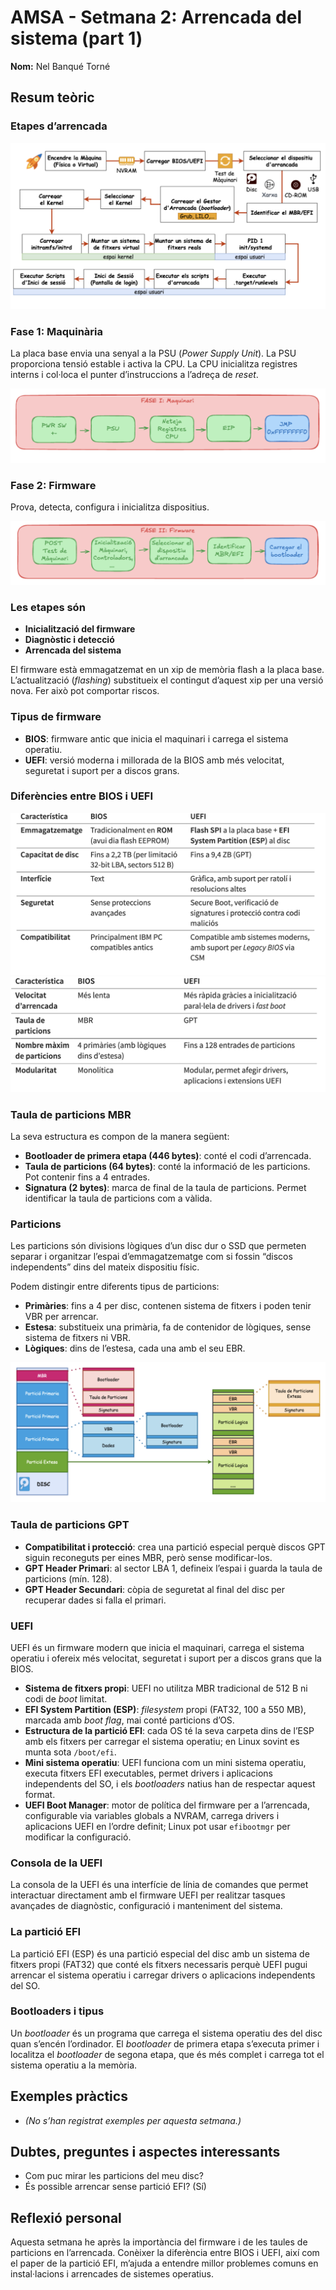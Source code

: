 # AMSA - Setmana 2: Arrencada del sistema (part 1)
**Nom:** Nel Banqué Torné

## Resum teòric
### Etapes d’arrencada

![Imatge d’etapes d’arrencada](etapes.png)

### Fase 1: Maquinària
La placa base envia una senyal a la PSU (*Power Supply Unit*). La PSU proporciona tensió estable i activa la CPU. La CPU inicialitza registres interns i col·loca el punter d’instruccions a l’adreça de *reset*.

![Imatge de la fase 1](fase1.png)

### Fase 2: Firmware
Prova, detecta, configura i inicialitza dispositius.

![Imatge de la fase 2](fase2.png)

### Les etapes són
- **Inicialització del firmware**
- **Diagnòstic i detecció**
- **Arrencada del sistema**

El firmware està emmagatzemat en un xip de memòria flash a la placa base. L’actualització (*flashing*) substitueix el contingut d’aquest xip per una versió nova. Fer això pot comportar riscos.

### Tipus de firmware
- **BIOS**: firmware antic que inicia el maquinari i carrega el sistema operatiu.  
- **UEFI**: versió moderna i millorada de la BIOS amb més velocitat, seguretat i suport per a discos grans.  

### Diferències entre BIOS i UEFI

![Imatge de la taula de diferències](taula1.png)  
![Imatge de la segona taula de diferències](taula2.png)  

### Taula de particions MBR
La seva estructura es compon de la manera següent:  
- **Bootloader de primera etapa (446 bytes)**: conté el codi d’arrencada.  
- **Taula de particions (64 bytes)**: conté la informació de les particions. Pot contenir fins a 4 entrades.  
- **Signatura (2 bytes)**: marca de final de la taula de particions. Permet identificar la taula de particions com a vàlida.  

### Particions
Les particions són divisions lògiques d’un disc dur o SSD que permeten separar i organitzar l’espai d’emmagatzematge com si fossin “discos independents” dins del mateix dispositiu físic.  

Podem distingir entre diferents tipus de particions:  
- **Primàries**: fins a 4 per disc, contenen sistema de fitxers i poden tenir VBR per arrencar.  
- **Estesa**: substitueix una primària, fa de contenidor de lògiques, sense sistema de fitxers ni VBR.  
- **Lògiques**: dins de l’estesa, cada una amb el seu EBR.  

![Imatge de la taula de particions](taula3.png)

### Taula de particions GPT
- **Compatibilitat i protecció**: crea una partició especial perquè discos GPT siguin reconeguts per eines MBR, però sense modificar-los.  
- **GPT Header Primari**: al sector LBA 1, defineix l’espai i guarda la taula de particions (mín. 128).  
- **GPT Header Secundari**: còpia de seguretat al final del disc per recuperar dades si falla el primari.  

### UEFI
UEFI és un firmware modern que inicia el maquinari, carrega el sistema operatiu i ofereix més velocitat, seguretat i suport per a discos grans que la BIOS.  

- **Sistema de fitxers propi**: UEFI no utilitza MBR tradicional de 512 B ni codi de *boot* limitat.  
- **EFI System Partition (ESP)**: *filesystem* propi (FAT32, 100 a 550 MB), marcada amb *boot flag*, mai conté particions d’OS.  
- **Estructura de la partició EFI**: cada OS té la seva carpeta dins de l’ESP amb els fitxers per carregar el sistema operatiu; en Linux sovint es munta sota `/boot/efi`.  
- **Mini sistema operatiu**: UEFI funciona com un mini sistema operatiu, executa fitxers EFI executables, permet drivers i aplicacions independents del SO, i els *bootloaders* natius han de respectar aquest format.  
- **UEFI Boot Manager**: motor de política del firmware per a l’arrencada, configurable via variables globals a NVRAM, carrega drivers i aplicacions UEFI en l’ordre definit; Linux pot usar `efibootmgr` per modificar la configuració.  

### Consola de la UEFI
La consola de la UEFI és una interfície de línia de comandes que permet interactuar directament amb el firmware UEFI per realitzar tasques avançades de diagnòstic, configuració i manteniment del sistema.  

### La partició EFI
La partició EFI (ESP) és una partició especial del disc amb un sistema de fitxers propi (FAT32) que conté els fitxers necessaris perquè UEFI pugui arrencar el sistema operatiu i carregar drivers o aplicacions independents del SO.  

### Bootloaders i tipus
Un *bootloader* és un programa que carrega el sistema operatiu des del disc quan s’encén l’ordinador. El *bootloader* de primera etapa s’executa primer i localitza el *bootloader* de segona etapa, que és més complet i carrega tot el sistema operatiu a la memòria.  

## Exemples pràctics
- *(No s’han registrat exemples per aquesta setmana.)*  

## Dubtes, preguntes i aspectes interessants
- Com puc mirar les particions del meu disc?  
- És possible arrencar sense partició EFI? (Sí)  

## Reflexió personal
Aquesta setmana he après la importància del firmware i de les taules de particions en l’arrencada. Conèixer la diferència entre BIOS i UEFI, així com el paper de la partició EFI, m’ajuda a entendre millor problemes comuns en instal·lacions i arrencades de sistemes operatius.
